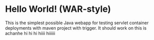  Hello World! (WAR-style)
===============

This is the simplest possible Java webapp for testing servlet container deployments with maven project with trigger.  It should work on 
this is achanhe  hi hi hi hiiii hiiiiii
